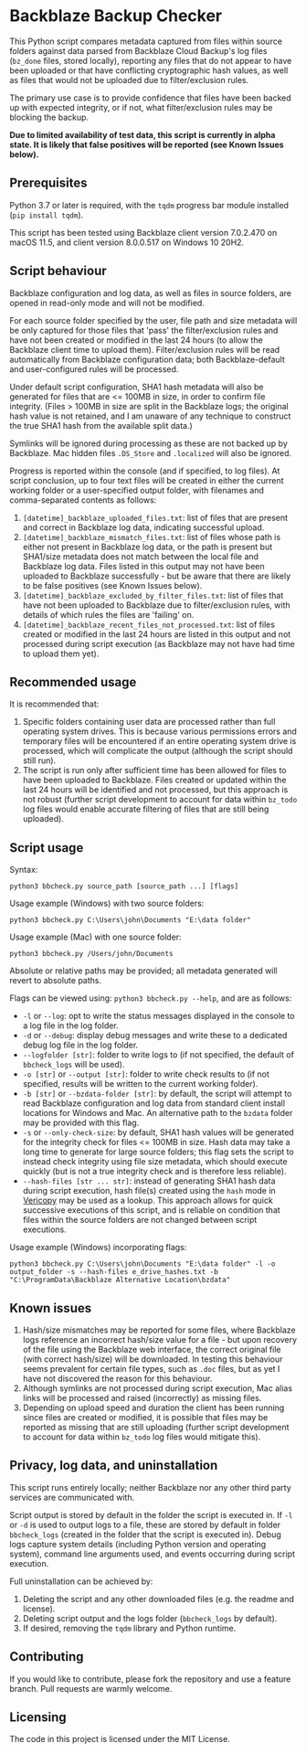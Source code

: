 # Backblaze Backup Checker

This Python script compares metadata captured from files within source folders against data parsed from Backblaze Cloud Backup's log files (`bz_done` files, stored locally), reporting any files that do not appear to have been uploaded or that have conflicting cryptographic hash values, as well as files that would not be uploaded due to filter/exclusion rules.

The primary use case is to provide confidence that files have been backed up with expected integrity, or if not, what filter/exclusion rules may be blocking the backup.

**Due to limited availability of test data, this script is currently in alpha state. It is likely that false positives will be reported (see Known Issues below).**

## Prerequisites

Python 3.7 or later is required, with the `tqdm` progress bar module installed (`pip install tqdm`).

This script has been tested using Backblaze client version 7.0.2.470 on macOS 11.5, and client version 8.0.0.517 on Windows 10 20H2.

## Script behaviour

Backblaze configuration and log data, as well as files in source folders, are opened in read-only mode and will not be modified.

For each source folder specified by the user, file path and size metadata will be only captured for those files that 'pass' the filter/exclusion rules and have not been created or modified in the last 24 hours (to allow the Backblaze client time to upload them). Filter/exclusion rules will be read automatically from Backblaze configuration data; both Backblaze-default and user-configured rules will be processed.

Under default script configuration, SHA1 hash metadata will also be generated for files that are <= 100MB in size, in order to confirm file integrity. (Files > 100MB in size are split in the Backblaze logs; the original hash value is not retained, and I am unaware of any technique to construct the true SHA1 hash from the available split data.)

Symlinks will be ignored during processing as these are not backed up by Backblaze. Mac hidden files `.DS_Store` and `.localized` will also be ignored.

Progress is reported within the console (and if specified, to log files). At script conclusion, up to four text files will be created in either the current working folder or a user-specified output folder, with filenames and comma-separated contents as follows:

1. `[datetime]_backblaze_uploaded_files.txt`: list of files that are present and correct in Backblaze log data, indicating successful upload.
2. `[datetime]_backblaze_mismatch_files.txt`: list of files whose path is either not present in Backblaze log data, or the path is present but SHA1/size metadata does not match between the local file and Backblaze log data. Files listed in this output may not have been uploaded to Backblaze successfully - but be aware that there are likely to be false positives (see Known Issues below).
3. `[datetime]_backblaze_excluded_by_filter_files.txt`: list of files that have not been uploaded to Backblaze due to filter/exclusion rules, with details of which rules the files are 'failing' on.
4. `[datetime]_backblaze_recent_files_not_processed.txt`: list of files created or modified in the last 24 hours are listed in this output and not processed during script execution (as Backblaze may not have had time to upload them yet).

## Recommended usage

It is recommended that:

1. Specific folders containing user data are processed rather than full operating system drives. This is because various permissions errors and temporary files will be encountered if an entire operating system drive is processed, which will complicate the output (although the script should still run).
2. The script is run only after sufficient time has been allowed for files to have been uploaded to Backblaze. Files created or updated within the last 24 hours will be identified and not processed, but this approach is not robust (further script development to account for data within `bz_todo` log files would enable accurate filtering of files that are still being uploaded).

## Script usage

Syntax:

    python3 bbcheck.py source_path [source_path ...] [flags]

Usage example (Windows) with two source folders:

    python3 bbcheck.py C:\Users\john\Documents "E:\data folder"

Usage example (Mac) with one source folder:

    python3 bbcheck.py /Users/john/Documents

Absolute or relative paths may be provided; all metadata generated will revert to absolute paths.

Flags can be viewed using: `python3 bbcheck.py --help`, and are as follows:

- `-l` or `--log`: opt to write the status messages displayed in the console to a log file in the log folder.
- `-d` or `--debug`: display debug messages and write these to a dedicated debug log file in the log folder.
- `--logfolder [str]`: folder to write logs to (if not specified, the default of `bbcheck_logs` will be used).
- `-o [str]` or `--output [str]`: folder to write check results to (if not specified, results will be written to the current working folder).
- `-b [str]` or `--bzdata-folder [str]`: by default, the script will attempt to read Backblaze configuration and log data from standard client install locations for Windows and Mac. An alternative path to the `bzdata` folder may be provided with this flag.
- `-s` or `--only-check-size`: by default, SHA1 hash values will be generated for the integrity check for files <= 100MB in size. Hash data may take a long time to generate for large source folders; this flag sets the script to instead check integrity using file size metadata, which should execute quickly (but is not a true integrity check and is therefore less reliable).
- `--hash-files [str ... str]`: instead of generating SHA1 hash data during script execution, hash file(s) created using the `hash` mode in [Vericopy](https://github.com/john-corcoran/internetarchive-downloader) may be used as a lookup. This approach allows for quick successive executions of this script, and is reliable on condition that files within the source folders are not changed between script executions.

Usage example (Windows) incorporating flags:

    python3 bbcheck.py C:\Users\john\Documents "E:\data folder" -l -o output_folder -s --hash-files e_drive_hashes.txt -b "C:\ProgramData\Backblaze Alternative Location\bzdata"

## Known issues

1. Hash/size mismatches may be reported for some files, where Backblaze logs reference an incorrect hash/size value for a file - but upon recovery of the file using the Backblaze web interface, the correct original file (with correct hash/size) will be downloaded. In testing this behaviour seems prevalent for certain file types, such as `.doc` files, but as yet I have not discovered the reason for this behaviour.
2. Although symlinks are not processed during script execution, Mac alias links will be processed and raised (incorrectly) as missing files.
3. Depending on upload speed and duration the client has been running since files are created or modified, it is possible that files may be reported as missing that are still uploading (further script development to account for data within `bz_todo` log files would mitigate this).

## Privacy, log data, and uninstallation

This script runs entirely locally; neither Backblaze nor any other third party services are communicated with.

Script output is stored by default in the folder the script is executed in. If `-l` or `-d` is used to output logs to a file, these are stored by default in folder `bbcheck_logs` (created in the folder that the script is executed in). Debug logs capture system details (including Python version and operating system), command line arguments used, and events occurring during script execution.

Full uninstallation can be achieved by:

1. Deleting the script and any other downloaded files (e.g. the readme and license).
2. Deleting script output and the logs folder (`bbcheck_logs` by default).
3. If desired, removing the `tqdm` library and Python runtime.

## Contributing

If you would like to contribute, please fork the repository and use a feature branch. Pull requests are warmly welcome.

## Licensing

The code in this project is licensed under the MIT License.
